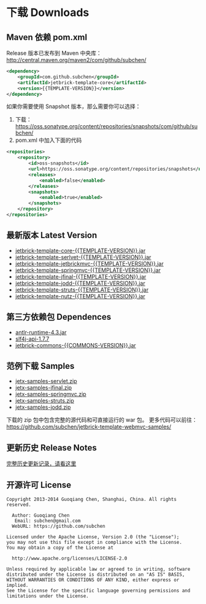 下载 Downloads
=================


Maven 依赖 pom.xml
---------------------------------------

Release 版本已发布到 Maven 中央库： http://central.maven.org/maven2/com/github/subchen/

```xml
<dependency>
    <groupId>com.github.subchen</groupId>
    <artifactId>jetbrick-template-core</artifactId>
    <version>{{TEMPLATE-VERSION}}</version>
</dependency>
```

如果你需要使用 Snapshot 版本，那么需要你可以选择：

1. 下载： https://oss.sonatype.org/content/repositories/snapshots/com/github/subchen/
2. pom.xml 中加入下面的代码

```xml
<repositories>
    <repository>
        <id>oss-snapshots</id>
        <url>https://oss.sonatype.org/content/repositories/snapshots</url>
        <releases>
            <enabled>false</enabled>
        </releases>
        <snapshots>
            <enabled>true</enabled>
        </snapshots>
    </repository>
</repositories>
```


最新版本 Latest Version
---------------------------------------

* [jetbrick-template-core-{{TEMPLATE-VERSION}}.jar](http://search.maven.org/remotecontent?filepath=com/github/subchen/jetbrick-template-core/{{TEMPLATE-VERSION}}/jetbrick-template-core-{{TEMPLATE-VERSION}}.jar)
* [jetbrick-template-serlvet-{{TEMPLATE-VERSION}}.jar](http://search.maven.org/remotecontent?filepath=com/github/subchen/jetbrick-template-serlvet/{{TEMPLATE-VERSION}}/jetbrick-template-serlvet-{{TEMPLATE-VERSION}}.jar)
* [jetbrick-template-jetbrickmvc-{{TEMPLATE-VERSION}}.jar](http://search.maven.org/remotecontent?filepath=com/github/subchen/jetbrick-template-jetbrickmvc/{{TEMPLATE-VERSION}}/jetbrick-template-jetbrickmvc-{{TEMPLATE-VERSION}}.jar)
* [jetbrick-template-springmvc-{{TEMPLATE-VERSION}}.jar](http://search.maven.org/remotecontent?filepath=com/github/subchen/jetbrick-template-springmvc/{{TEMPLATE-VERSION}}/jetbrick-template-springmvc-{{TEMPLATE-VERSION}}.jar)
* [jetbrick-template-jfinal-{{TEMPLATE-VERSION}}.jar](http://search.maven.org/remotecontent?filepath=com/github/subchen/jetbrick-template-jfinal/{{TEMPLATE-VERSION}}/jetbrick-template-jfinal-{{TEMPLATE-VERSION}}.jar)
* [jetbrick-template-jodd-{{TEMPLATE-VERSION}}.jar](http://search.maven.org/remotecontent?filepath=com/github/subchen/jetbrick-template-jodd/{{TEMPLATE-VERSION}}/jetbrick-template-jodd-{{TEMPLATE-VERSION}}.jar)
* [jetbrick-template-struts-{{TEMPLATE-VERSION}}.jar](http://search.maven.org/remotecontent?filepath=com/github/subchen/jetbrick-template-struts/{{TEMPLATE-VERSION}}/jetbrick-template-struts-{{TEMPLATE-VERSION}}.jar)
* [jetbrick-template-nutz-{{TEMPLATE-VERSION}}.jar](http://search.maven.org/remotecontent?filepath=com/github/subchen/jetbrick-template-nutz/{{TEMPLATE-VERSION}}/jetbrick-template-nutz-{{TEMPLATE-VERSION}}.jar)


第三方依赖包 Dependences
---------------------------------------

* [antlr-runtime-4.3.jar](http://search.maven.org/remotecontent?filepath=org/antlr/antlr-runtime/4.3/antlr-runtime-4.3.jar)
* [slf4j-api-1.7.7](http://search.maven.org/remotecontent?filepath=org/slf4j/slf4j-api/1.7.7/slf4j-api-1.7.7.jar)
* [jetbrick-commons-{{COMMONS-VERSION}}.jar](http://search.maven.org/remotecontent?filepath=com/github/subchen/jetbrick-commons/{{COMMONS-VERSION}}/jetbrick-commons-{{COMMONS-VERSION}}.jar)


范例下载 Samples
---------------------------------------

* [jetx-samples-servlet.zip](demo/jetx-samples-servlet.zip)
* [jetx-samples-jfinal.zip](demo/jetx-samples-jfinal.zip)
* [jetx-samples-springmvc.zip](demo/jetx-samples-springmvc.zip)
* [jetx-samples-struts.zip](demo/jetx-samples-struts.zip)
* [jetx-samples-jodd.zip](demo/jetx-samples-jodd.zip)

下载的 zip 包中包含完整的源代码和可直接运行的 war 包。
更多代码可以前往： https://github.com/subchen/jetbrick-template-webmvc-samples/


更新历史 Release Notes
---------------------------------------

[完整历史更新记录，请看这里](https://github.com/subchen/jetbrick-template-2x/releases)


开源许可 License
---------------------------------------

```
Copyright 2013-2014 Guoqiang Chen, Shanghai, China. All rights reserved.

  Author: Guoqiang Chen
   Email: subchen@gmail.com
  WebURL: https://github.com/subchen

Licensed under the Apache License, Version 2.0 (the "License");
you may not use this file except in compliance with the License.
You may obtain a copy of the License at

  http://www.apache.org/licenses/LICENSE-2.0

Unless required by applicable law or agreed to in writing, software
distributed under the License is distributed on an "AS IS" BASIS,
WITHOUT WARRANTIES OR CONDITIONS OF ANY KIND, either express or implied.
See the License for the specific language governing permissions and
limitations under the License.
```
